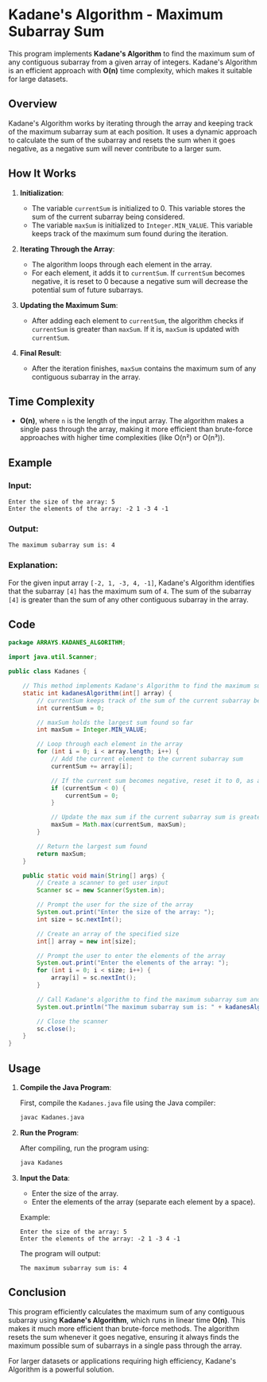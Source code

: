 # Kadane's Algorithm - Maximum Subarray Sum

This program implements **Kadane's Algorithm** to find the maximum sum of any contiguous subarray from a given array of integers. Kadane's Algorithm is an efficient approach with **O(n)** time complexity, which makes it suitable for large datasets.

## Overview

Kadane's Algorithm works by iterating through the array and keeping track of the maximum subarray sum at each position. It uses a dynamic approach to calculate the sum of the subarray and resets the sum when it goes negative, as a negative sum will never contribute to a larger sum.

## How It Works

1. **Initialization**:
   - The variable `currentSum` is initialized to 0. This variable stores the sum of the current subarray being considered.
   - The variable `maxSum` is initialized to `Integer.MIN_VALUE`. This variable keeps track of the maximum sum found during the iteration.
2. **Iterating Through the Array**:
   - The algorithm loops through each element in the array.
   - For each element, it adds it to `currentSum`. If `currentSum` becomes negative, it is reset to 0 because a negative sum will decrease the potential sum of future subarrays.
3. **Updating the Maximum Sum**:

   - After adding each element to `currentSum`, the algorithm checks if `currentSum` is greater than `maxSum`. If it is, `maxSum` is updated with `currentSum`.

4. **Final Result**:
   - After the iteration finishes, `maxSum` contains the maximum sum of any contiguous subarray in the array.

## Time Complexity

- **O(n)**, where `n` is the length of the input array. The algorithm makes a single pass through the array, making it more efficient than brute-force approaches with higher time complexities (like O(n²) or O(n³)).

## Example

### Input:

```
Enter the size of the array: 5
Enter the elements of the array: -2 1 -3 4 -1
```

### Output:

```
The maximum subarray sum is: 4
```

### Explanation:

For the given input array `[-2, 1, -3, 4, -1]`, Kadane's Algorithm identifies that the subarray `[4]` has the maximum sum of `4`. The sum of the subarray `[4]` is greater than the sum of any other contiguous subarray in the array.

## Code

```java
package ARRAYS.KADANES_ALGORITHM;

import java.util.Scanner;

public class Kadanes {

    // This method implements Kadane's Algorithm to find the maximum subarray sum
    static int kadanesAlgorithm(int[] array) {
        // currentSum keeps track of the sum of the current subarray being considered
        int currentSum = 0;

        // maxSum holds the largest sum found so far
        int maxSum = Integer.MIN_VALUE;

        // Loop through each element in the array
        for (int i = 0; i < array.length; i++) {
            // Add the current element to the current subarray sum
            currentSum += array[i];

            // If the current sum becomes negative, reset it to 0, as a negative sum won't contribute to a larger sum
            if (currentSum < 0) {
                currentSum = 0;
            }

            // Update the max sum if the current subarray sum is greater than the previously recorded max sum
            maxSum = Math.max(currentSum, maxSum);
        }

        // Return the largest sum found
        return maxSum;
    }

    public static void main(String[] args) {
        // Create a scanner to get user input
        Scanner sc = new Scanner(System.in);

        // Prompt the user for the size of the array
        System.out.print("Enter the size of the array: ");
        int size = sc.nextInt();

        // Create an array of the specified size
        int[] array = new int[size];

        // Prompt the user to enter the elements of the array
        System.out.print("Enter the elements of the array: ");
        for (int i = 0; i < size; i++) {
            array[i] = sc.nextInt();
        }

        // Call Kadane's algorithm to find the maximum subarray sum and print the result
        System.out.println("The maximum subarray sum is: " + kadanesAlgorithm(array));

        // Close the scanner
        sc.close();
    }
}
```

## Usage

1. **Compile the Java Program**:

   First, compile the `Kadanes.java` file using the Java compiler:

   ```bash
   javac Kadanes.java
   ```

2. **Run the Program**:

   After compiling, run the program using:

   ```bash
   java Kadanes
   ```

3. **Input the Data**:

   - Enter the size of the array.
   - Enter the elements of the array (separate each element by a space).

   Example:

   ```
   Enter the size of the array: 5
   Enter the elements of the array: -2 1 -3 4 -1
   ```

   The program will output:

   ```
   The maximum subarray sum is: 4
   ```

## Conclusion

This program efficiently calculates the maximum sum of any contiguous subarray using **Kadane's Algorithm**, which runs in linear time **O(n)**. This makes it much more efficient than brute-force methods. The algorithm resets the sum whenever it goes negative, ensuring it always finds the maximum possible sum of subarrays in a single pass through the array.

For larger datasets or applications requiring high efficiency, Kadane's Algorithm is a powerful solution.
